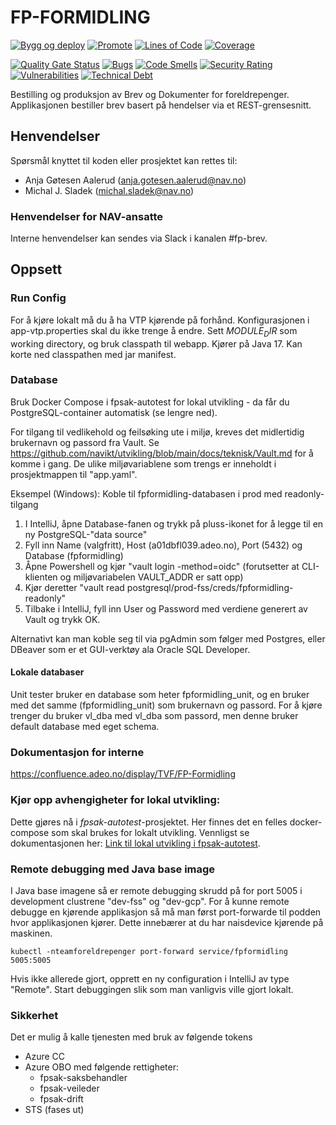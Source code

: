 FP-FORMIDLING
================
[![Bygg og deploy](https://github.com/navikt/fp-formidling/actions/workflows/build.yml/badge.svg?branch=master)](https://github.com/navikt/fp-formidling/actions/workflows/build.yml)
[![Promote](https://github.com/navikt/fp-formidling/actions/workflows/promote.yml/badge.svg?branch=master)](https://github.com/navikt/fp-formidling/actions/workflows/promote.yml)
[![Lines of Code](https://sonarcloud.io/api/project_badges/measure?project=navikt_fp-formidling&metric=ncloc)](https://sonarcloud.io/summary/new_code?id=navikt_fp-formidling)
[![Coverage](https://sonarcloud.io/api/project_badges/measure?project=navikt_fp-formidling&metric=coverage)](https://sonarcloud.io/summary/new_code?id=navikt_fp-formidling)

[![Quality Gate Status](https://sonarcloud.io/api/project_badges/measure?project=navikt_fp-formidling&metric=alert_status)](https://sonarcloud.io/dashboard?id=navikt_fp-formidling)
[![Bugs](https://sonarcloud.io/api/project_badges/measure?project=navikt_fp-formidling&metric=bugs)](https://sonarcloud.io/dashboard?id=navikt_fp-formidling)
[![Code Smells](https://sonarcloud.io/api/project_badges/measure?project=navikt_fp-formidling&metric=code_smells)](https://sonarcloud.io/summary/new_code?id=navikt_fp-formidling)
[![Security Rating](https://sonarcloud.io/api/project_badges/measure?project=navikt_fp-formidling&metric=security_rating)](https://sonarcloud.io/summary/new_code?id=navikt_fp-formidling)
[![Vulnerabilities](https://sonarcloud.io/api/project_badges/measure?project=navikt_fp-formidling&metric=vulnerabilities)](https://sonarcloud.io/summary/new_code?id=navikt_fp-formidling)
[![Technical Debt](https://sonarcloud.io/api/project_badges/measure?project=navikt_fp-formidling&metric=sqale_index)](https://sonarcloud.io/dashboard?id=navikt_fp-formidling)

Bestilling og produksjon av Brev og Dokumenter for foreldrepenger.
Applikasjonen bestiller brev basert på hendelser via et REST-grensesnitt.

## Henvendelser

Spørsmål knyttet til koden eller prosjektet kan rettes til:

* Anja Gøtesen Aalerud (anja.gotesen.aalerud@nav.no)
* Michal J. Sladek (michal.sladek@nav.no)

### Henvendelser for NAV-ansatte

Interne henvendelser kan sendes via Slack i kanalen #fp-brev.

## Oppsett

### Run Config

For å kjøre lokalt må du å ha VTP kjørende på forhånd.
Konfigurasjonen i app-vtp.properties skal du ikke trenge å endre.
Sett $MODULE_DIR$ som working directory, og bruk classpath til webapp.
Kjører på Java 17. Kan korte ned classpathen med jar manifest.

### Database

Bruk Docker Compose i fpsak-autotest for lokal utvikling - da får du PostgreSQL-container automatisk (se lengre ned).

For tilgang til vedlikehold og feilsøking ute i miljø, kreves det midlertidig brukernavn og passord fra Vault.
Se https://github.com/navikt/utvikling/blob/main/docs/teknisk/Vault.md for å komme i gang.
De ulike miljøvariablene som trengs er inneholdt i prosjektmappen til "app.yaml".

Eksempel (Windows): Koble til fpformidling-databasen i prod med readonly-tilgang

1. I IntelliJ, åpne Database-fanen og trykk på pluss-ikonet for å legge til en ny PostgreSQL-"data source"
2. Fyll inn Name (valgfritt), Host (a01dbfl039.adeo.no), Port (5432) og Database (fpformidling)
3. Åpne Powershell og kjør "vault login -method=oidc" (forutsetter at CLI-klienten og miljøvariabelen VAULT_ADDR er satt opp)
4. Kjør deretter "vault read postgresql/prod-fss/creds/fpformidling-readonly"
5. Tilbake i IntelliJ, fyll inn User og Password med verdiene generert av Vault og trykk OK.

Alternativt kan man koble seg til via pgAdmin som følger med Postgres, eller DBeaver som er et GUI-verktøy ala Oracle SQL Developer.

#### Lokale databaser

Unit tester bruker en database som heter fpformidling_unit, og en bruker med det samme (fpformidling_unit) som brukernavn og passord.
For å kjøre trenger du bruker vl_dba med vl_dba som passord, men denne bruker default database med eget schema.

### Dokumentasjon for interne

https://confluence.adeo.no/display/TVF/FP-Formidling

### Kjør opp avhengigheter for lokal utvikling:

Dette gjøres nå i _fpsak-autotest_-prosjektet. Her finnes det en felles docker-compose som skal brukes for lokalt utvikling.
Vennligst se dokumentasjonen her: [Link til lokal utvikling i fpsak-autotest](https://github.com/navikt/fpsak-autotest/tree/master/docs).

### Remote debugging med Java base image

I Java base imagene så er remote debugging skrudd på for port 5005 i development clustrene "dev-fss" og "dev-gcp".
For å kunne remote debugge en kjørende applikasjon så må man først port-forwarde til podden hvor applikasjonen kjører.
Dette innebærer at du har naisdevice kjørende på maskinen.

```shell script
kubectl -nteamforeldrepenger port-forward service/fpformidling 5005:5005
```

Hvis ikke allerede gjort, opprett en ny configuration i IntelliJ av type "Remote".
Start debuggingen slik som man vanligvis ville gjort lokalt.

### Sikkerhet

Det er mulig å kalle tjenesten med bruk av følgende tokens

- Azure CC
- Azure OBO med følgende rettigheter:
    - fpsak-saksbehandler
    - fpsak-veileder
    - fpsak-drift
- STS (fases ut)
